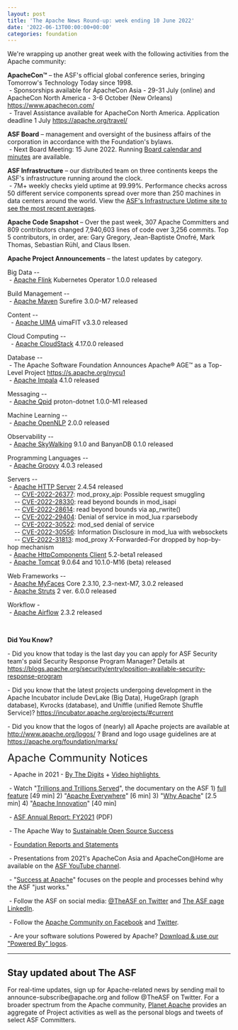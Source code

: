 ```yaml
---
layout: post
title: 'The Apache News Round-up: week ending 10 June 2022'
date: '2022-06-13T00:00:00+00:00'
categories: foundation
---
```

<p></p><p></p><p></p><p></p><p></p><p></p><p>We're wrapping up another great week with the following activities from the Apache community:</p><p></p><p></p><p></p><p></p><p></p><p></p><p></p><p></p><p><span style="font-weight: 700;"><span class="il">ApacheCon</span>™</span>&nbsp;– the ASF's official global conference series, bringing Tomorrow's Technology Today since 1998.<br>&nbsp;- Sponsorships available for ApacheCon Asia - 29-31 July (online) and ApacheCon North America - 3-6 October (New Orleans) <a target="_blank" class="c-link" data-stringify-link="https://www.apachecon.com/" data-sk="tooltip_parent" href="https://www.apachecon.com/" rel="noopener noreferrer" tabindex="-1" data-remove-tab-index="true">https://www.apachecon.com/</a><br>&nbsp;- Travel Assistance available for ApacheCon North America. Application deadline 1 July <a target="_blank" class="c-link" data-stringify-link="https://apache.org/travel/" data-sk="tooltip_parent" href="https://apache.org/travel/" rel="noopener noreferrer">https://apache.org/travel/</a></p><p><span style="font-weight: 700;">ASF Board</span>&nbsp;– management and oversight of the business affairs of the corporation in accordance with the Foundation's bylaws.<br>&nbsp;- Next Board Meeting: 15 June 2022. Running&nbsp;<a href="https://apache.org/foundation/board/calendar.html" target="_blank">Board calendar and minutes</a>&nbsp;are available.<br></p><p></p><p><span style="font-weight: 700;">ASF Infrastructure</span>&nbsp;– our distributed team on three continents keeps the ASF's infrastructure running around the clock.<br>&nbsp;- 7M+ weekly checks yield uptime at 99.99%. Performance checks across 50 different service components spread over more than 250 machines in data centers around the world. View the&nbsp;<a href="http://www.apache.org/uptime/" target="_blank">ASF's Infrastructure Uptime site to see the most recent averages</a>. <br></p><p><span style="font-weight: 700;">Apache Code Snapshot&nbsp;</span>– Over the past week, 307 Apache Committers and 809 contributors changed 7,940,603 lines of code over 3,256 commits. Top 5 contributors, in order, are: <span><span>Gary Gregory, </span>Jean-Baptiste Onofré, </span><span><span>Mark Thomas, </span>Sebastian Rühl, and Claus Ibsen. <br></span></p><p><span style="font-weight: 700;"></span></p><p><span style="font-weight: 700;">Apache Project Announcements</span>&nbsp;– the latest updates by category.</p>Big Data --<br>&nbsp;- <a href="https://flink.apache.org/" target="_blank">Apache </a><span class="il"><a href="https://flink.apache.org/" target="_blank">Flink</a></span> Kubernetes Operator 1.0.0 released <a href="https://flink.apache.org/" rel="noreferrer" target="_blank" data-saferedirecturl="https://www.google.com/url?q=https://flink.apache.org/&amp;source=gmail&amp;ust=1654955399048000&amp;usg=AOvVaw2AZSKiJtWyzs9CMqouwDbb"></a><p></p><p>
Build Management --<br>&nbsp;- <a href="http://maven.apache.org" target="_blank">Apache </a><span class="il"><a href="http://maven.apache.org" target="_blank">Maven</a></span> Surefire 3.0.0-M7 released</p><p>Content -- <br>&nbsp; - <a href="https://uima.apache.org/" target="_blank">Apache </a><span class="il"><a href="https://uima.apache.org/" target="_blank">UIMA</a></span> uimaFIT v3.3.0 released <br></p><p>Cloud Computing --<br>
&nbsp; - <a href="https://cloudstack.apache.org/" target="_blank">Apache </a><span class="il"><a href="https://cloudstack.apache.org/" target="_blank">CloudStack</a></span> 4.17.0.0 released&nbsp;</p>Database -- <br>&nbsp;- The Apache Software Foundation Announces Apache® AGE™ as a Top-Level Project <a href="https://s.apache.org/nycu1" rel="noreferrer" target="_blank" data-saferedirecturl="https://www.google.com/url?q=https://s.apache.org/nycu1&amp;source=gmail&amp;ust=1654954811281000&amp;usg=AOvVaw3pajzqPiTUIopNKBVe7L-l">https://s.apache.org/nycu1</a> <br>&nbsp;- <a href="https://impala.apache.org" target="_blank">Apache </a><span class="il"><a href="https://impala.apache.org" target="_blank">Impala</a></span> 4.1.0 released <a href="https://impala.apache.org" rel="noreferrer" target="_blank" data-saferedirecturl="https://www.google.com/url?q=https://impala.apache.org&amp;source=gmail&amp;ust=1654955874752000&amp;usg=AOvVaw3DV9mLw0697HYFNah638X6"></a><p></p><p>Messaging --<br>&nbsp;- <a href="https://qpid.apache.org/" target="_blank">Apache </a><span class="il"><a href="https://qpid.apache.org/" target="_blank">Qpid</a></span> proton-dotnet 1.0.0-M1 released&nbsp; </p>Machine Learning --<br>&nbsp;- <a href="https://opennlp.apache.org/" target="_blank">Apache </a><span class="il"><a href="https://opennlp.apache.org/" target="_blank">OpenNLP</a></span> 2.0.0 released <a href="https://opennlp.apache.org/" rel="noreferrer" target="_blank" data-saferedirecturl="https://www.google.com/url?q=https://opennlp.apache.org/&amp;source=gmail&amp;ust=1654955525842000&amp;usg=AOvVaw3uDUo84PzqHTL7I_wX6H7N"></a><p>Observability --<br>
&nbsp;- <a href="https://skywalking.apache.org/" target="_blank">Apache </a><span class="il"><a href="https://skywalking.apache.org/" target="_blank">SkyWalking</a> 9.1.0 and</span> BanyanDB 0.1.0 released</p>Programming Languages --<br>&nbsp;- <a href="https://groovy.apache.org/" target="_blank">Apache </a><span class="il"><a href="https://groovy.apache.org/" target="_blank">Groovy</a></span> 4.0.3 released&nbsp;<p></p><p><span class="il">Servers -- </span><span class="il"><br>&nbsp;- </span><a href="https://httpd.apache.org/" target="_blank">Apache </a><span class="il"><a href="https://httpd.apache.org/" target="_blank">HTTP</a></span><a href="https://httpd.apache.org/" target="_blank"> </a><span class="il"><a href="https://httpd.apache.org/" target="_blank">Server</a></span> 2.4.54 released <br>&nbsp;&nbsp;&nbsp; -- <a href="https://s.apache.org/xejsz" target="_blank">CVE-2022-26377</a>: mod_proxy_ajp: Possible request smuggling<br>&nbsp;&nbsp;&nbsp; -- <a href="https://s.apache.org/agwtv" target="_blank">CVE-2022-28330</a>: read beyond bounds in mod_isapi <br>&nbsp;&nbsp;&nbsp; -- <a href="https://s.apache.org/wsgqu" target="_blank">CVE-2022-28614</a>: read beyond bounds via ap_rwrite() <br>&nbsp;&nbsp;&nbsp; -- <a href="https://s.apache.org/q5upo" target="_blank">CVE-2022-29404</a>: Denial of service in mod_lua r:parsebody <br>&nbsp;&nbsp;&nbsp; -- <a href="https://s.apache.org/ghzbr" target="_blank">CVE-2022-30522</a>: mod_sed denial of service <br>&nbsp;&nbsp;&nbsp; -- <a href="https://s.apache.org/kz3d2" target="_blank">CVE-2022-30556</a>: Information Disclosure in mod_lua with websockets&nbsp; <br>&nbsp;&nbsp;&nbsp; -- <a href="https://s.apache.org/vcokc" target="_blank">CVE-2022-31813</a>: mod_proxy X-Forwarded-For dropped by hop-by-hop mechanism <br>&nbsp;- <a href="https://hc.apache.org/" target="_blank">Apache </a><span class="il"><a href="https://hc.apache.org/" target="_blank">HttpComponents</a></span><a href="https://hc.apache.org/" target="_blank"> </a><span class="il"><a href="https://hc.apache.org/" target="_blank">Client</a></span> 5.2-beta1 released <br>&nbsp;- <a href="https://tomcat.apache.org/" target="_blank">Apache </a><span class="il"><a href="https://tomcat.apache.org/" target="_blank">Tomcat</a></span> 9.0.64 and 10.1.0-M16 (beta) released <span class="il"></span></p><p></p><p>Web Frameworks --<br>
&nbsp;- <a href="http://myfaces.apache.org/" target="_blank">Apache </a><span class="il"><a href="http://myfaces.apache.org/" target="_blank">MyFaces</a></span> Core 2.3.10, 2.3-next-M7, 3.0.2 released&nbsp; <br>&nbsp;- <a href="https://struts.apache.org/" target="_blank">Apache </a><span class="il"><a href="https://struts.apache.org/" target="_blank">Struts</a></span> 2 ver. 6.0.0 released<span class="il"></span></p><p><span class="il"></span><span class="il">Workflow - </span><span class="il"><br>&nbsp;- </span><a href="https://airflow.apache.org/" target="_blank">Apache </a><span class="il"><a href="https://airflow.apache.org/" target="_blank">Airflow</a></span> 2.3.2 released<br>
<span class="il"></span></p><p><span style="font-weight: 700;"><br></span></p><p><span style="font-weight: 700;">Did You Know?</span><br></p><p>- Did you know that today is the last day you can apply for ASF Security 
team's paid Security Response Program Manager? Details at <a target="_blank" class="c-link" data-stringify-link="https://blogs.apache.org/security/entry/position-available-security-response-program" data-sk="tooltip_parent" href="https://blogs.apache.org/security/entry/position-available-security-response-program" rel="noopener noreferrer" tabindex="-1" data-remove-tab-index="true">https://blogs.apache.org/security/entry/position-available-security-response-program</a></p><p>- Did you know that the latest projects undergoing development in the 
Apache Incubator include DevLake (Big Data), HugeGraph (graph database),
 Kvrocks (database), and Uniffle (unified Remote Shuffle Service)? <a target="_blank" class="c-link" data-stringify-link="https://incubator.apache.org/projects/#current" data-sk="tooltip_parent" href="https://incubator.apache.org/projects/#current" rel="noopener noreferrer">https://incubator.apache.org/projects/#current</a></p><p>- Did you know that the logos of (nearly) all Apache projects are available at <a target="_blank" class="c-link" data-stringify-link="http://www.apache.org/logos/" data-sk="tooltip_parent" href="http://www.apache.org/logos/" rel="noopener noreferrer">http://www.apache.org/logos/</a> ? Brand and logo usage guidelines are at <a target="_blank" class="c-link" data-stringify-link="https://apache.org/foundation/marks/" data-sk="tooltip_parent" href="https://apache.org/foundation/marks/" rel="noopener noreferrer">https://apache.org/foundation/marks/</a>&nbsp; </p><p><span style="font-size: 24px;">Apache Community Notices</span><br></p><p>&nbsp;- Apache in 2021 -&nbsp;<a href="https://s.apache.org/Apache2021Digits" target="_blank">By The Digits</a>&nbsp;+&nbsp;<a href="https://youtu.be/GU0SV_2tWkU" target="_blank">Video highlights&nbsp;</a></p><p>&nbsp;- Watch "<a href="https://www.youtube.com/watch?v=JUt2nb0mgwg" target="_blank" style="background-color: rgb(255, 255, 255);">Trillions and Trillions Served</a>", the documentary on the ASF 1)&nbsp;<a href="https://www.youtube.com/watch?v=JUt2nb0mgwg" target="_blank" style="background-color: rgb(255, 255, 255);">full feature</a>&nbsp;[49 min] 2) "<a href="https://www.youtube.com/watch?v=nXtIti9jMFI" target="_blank" style="background-color: rgb(255, 255, 255);">Apache Everywhere</a>" [6 min] 3) "<a href="https://www.youtube.com/watch?v=YM5dLvNatRs" target="_blank" style="background-color: rgb(255, 255, 255);">Why Apache</a>" [2.5 min] 4)&nbsp;"<a href="https://www.youtube.com/watch?v=qkvqJaX4S50" target="_blank" style="background-color: rgb(255, 255, 255);">Apache Innovation</a>" [40 min]&nbsp;</p><p>&nbsp;- <a href="https://www.apache.org/foundation/docs/FY2021AnnualReport.pdf" target="_blank">ASF Annual Report: FY2021</a> (PDF)</p><p>&nbsp;- The Apache Way to&nbsp;<a href="https://s.apache.org/GhnI" target="_blank">Sustainable Open Source Success</a>&nbsp;</p><p>&nbsp;-&nbsp;<a href="http://www.apache.org/foundation/reports.html" target="_blank">Foundation Reports and Statements</a><br></p><p>&nbsp;- Presentations from 2021's ApacheCon Asia and ApacheCon@Home are available on the&nbsp;<a href="https://www.youtube.com/c/TheApacheFoundation/" target="_blank" style="background-color: rgb(255, 255, 255);">ASF YouTube channel</a>.</p><p>&nbsp;- "<a href="https://blogs.apache.org/foundation/category/SuccessAtApache" target="_blank">Success at Apache</a>" focuses on the people and processes behind why the ASF "just works."&nbsp;<br></p><div><p>&nbsp;- Follow the ASF on social media:&nbsp;<a href="https://twitter.com/TheASF" target="_blank" style="background-color: rgb(255, 255, 255);">@TheASF on Twitter</a>&nbsp;and&nbsp;<a href="https://www.linkedin.com/company/the-apache-software-foundation" target="_blank" style="background-color: rgb(255, 255, 255);">The ASF page LinkedIn</a>.&nbsp;<br></p></div><div><p>&nbsp;- Follow the&nbsp;<a href="https://www.facebook.com/ApacheSoftwareFoundation/" target="_blank">Apache Community on Facebook</a>&nbsp;and&nbsp;<a href="https://twitter.com/ApacheCommunity" target="_blank">Twitter</a>.&nbsp;</p></div><div>&nbsp;- Are your software solutions Powered by Apache?&nbsp;<a href="http://www.apache.org/foundation/press/kit/#poweredby" target="_blank">Download &amp; use our "Powered By" logos</a>.<br></div><p><span class="LrzXr"></span><span class="LrzXr"></span></p><div><hr><h2>Stay updated about The ASF</h2><p>For real-time updates, sign up for Apache-related news by sending mail to announce-subscribe@apache.org and follow @TheASF on Twitter. For a broader spectrum from the Apache community,&nbsp;<a href="https://twitter.com/PlanetApache" target="_blank">Planet Apache</a>&nbsp;provides an aggregate of Project activities as well as the personal blogs and tweets of select ASF Committers.</p></div><p></p><p></p><p></p><p><br></p><p></p><p></p><p></p>
